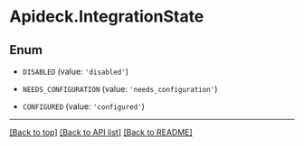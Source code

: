 # Apideck.IntegrationState

## Enum


* `DISABLED` (value: `'disabled'`)

* `NEEDS_CONFIGURATION` (value: `'needs_configuration'`)

* `CONFIGURED` (value: `'configured'`)


---

[[Back to top]](#) [[Back to API list]](../../../../README.md#documentation-for-api-endpoints) [[Back to README]](../../../../README.md)


